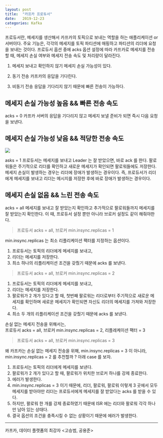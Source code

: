 ```yaml
---
layout: post
title:  "카프카 프로듀서"
date:   2019-12-23
categories: Kafka
---
```


프로듀서란, 메세지를 생산해서 카프카의 토픽으로 보내는 역할을 하는 애플리케이션 or 서버이다.
주요 기능은, 각각의 메세지를 토픽 파티션에 매핑하고 파티션의 리더에 요청을 보내는 것이다.
프로듀서 옵션 중에 acks 옵션 설정에 따라 
카프카로 메세지를 전송할 때, 메세지 손실 여부와 메세지 전송 속도 및 처리량이 달라진다.

1. 메세지 보내고 확인하지 않기
   메세지 손실 가능성이 있다.

2. 동기 전송
   카프카의 응답을 기다린다.

3. 비동기 전송
   응답을 기다리지 않기 때문에 빠른 전송이 가능하다.

## 메세지 손실 가능성 높음 && 빠른 전송 속도

acks = 0
카프카 서버의 응답을 기다리지 않고 메세지 보낼 준비가 되면 즉시 다음 요청을 보낸다.

## 메세지 손실 가능성 낮음 && 적당한 전송 속도

![](/image/kafka_acks_01.png)

asks = 1
프로듀서는 메세지를 보내고 Leader 는 잘 받았으면, 바로 ack 를 한다.
팔로워들은 주기적으로 리더를 확인하고 새로운 메세지가 확인되면 팔로워들에도 저장한다.
메세지 손실이 발생하는 경우는 리더에 장애가 발생하는 경우이다. 
즉, 프로듀서가 리더에게 메세지를 보내고 리더는 메시지를 저장한 후에 바로 장애가 발생하는 경우이다.

## 메세지 손실 없음 && 느린 전송 속도

acks = all
메세지를 보내고 잘 받았는지 확인하고 추가적으로 팔로워들까지 메세지를 잘 받았는지 확인한다.
이 때, 프로듀서 설정 뿐만 아니라 브로커 설정도 같이 해줘야한다.

> 프로듀서 acks = all, 브로커 min.insync.replicas = 1 

min.insync.replicas 는 최소 리플리케이션 팩터를 지정하는 옵션이다.

1. 프로듀서는 토픽의 리더에게 메세지를 보내고, 
2. 리더는 메세지를 저장한다. 
3. 최소 하나의 리플리케이션 조건을 갖췄기 때문에 acks 를 보낸다.

> 프로듀서 acks = all, 브로커 min.insync.replicas = 2

1. 프로듀서는 토픽의 리더에게 메세지를 보내고, 
2. 리더는 메세지를 저장한다. 
3. 팔로워가 2 개가 있다고 할 때, 첫번째 팔로워는 리더로부터 주기적으로 새로운 메세지를 확인하며 새로운 메세지가 확인되면 자신도 리더의 메세지를 가져와 저장한다.
4. 최소 두 개의 리플리케이션 조건을 갖췄기 때문에 acks 를 보낸다.

손실 없는 메세지 전송을 위해서는,  
프로듀서 acks = all, 브로커 min.insync.replicas = 2, 리플레케이션 팩터 = 3

> 프로듀서 acks = all, 브로커 min.insync.replicas = 3

왜 카프카는 손실 없는 메세지 전송을 위해, 
min.insync.replicas = 3 이 아니라, min.insync.replicas = 2 를 추천할까 ?
아래 case 를 보자.

1. 프로듀서는 토픽의 리더에게 메세지를 보낸다.
2. 팔로워가 2 개가 있다고 할 때, 팔로워가 위치한 브로커 하나를 강제 종료한다.
3. 에러가 발생한다.
4. min.insync.replicas = 3 이기 때문에, 리더, 팔로워, 팔로워 이렇게 3 곳에서 모두 메세지를 받아야만 리더는 프로듀서에게 메세지를 잘 받았다는 acks 를 받을 수 있다. 
5. 하지만, 팔로워 한 개를 강제 종료하였기 때문에 ISR 에는 리더와 팔로워 각각 하나만 남아 있는 상태다.
6. 결국 옵션의 조건을 충족시킬 수 없는 상황이기 때문에 에러가 발생한다.

---

카프카, 데이터 플랫폼의 최강자 <고승범, 공용준>